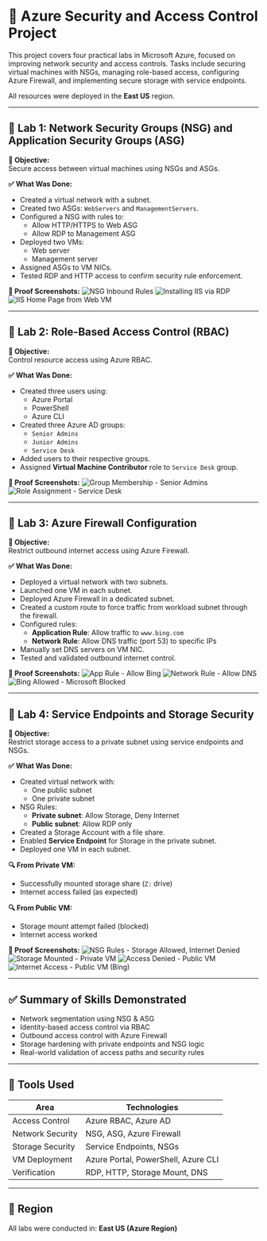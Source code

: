 # 🔐 Azure Security and Access Control Project

This project covers four practical labs in Microsoft Azure, focused on improving network security and access controls. Tasks include securing virtual machines with NSGs, managing role-based access, configuring Azure Firewall, and implementing secure storage with service endpoints.

All resources were deployed in the **East US** region.

---

## 🧪 Lab 1: Network Security Groups (NSG) and Application Security Groups (ASG)

**🎯 Objective:**  
Secure access between virtual machines using NSGs and ASGs.

**✅ What Was Done:**
- Created a virtual network with a subnet.
- Created two ASGs: `WebServers` and `ManagementServers`.
- Configured a NSG with rules to:
  - Allow HTTP/HTTPS to Web ASG
  - Allow RDP to Management ASG
- Deployed two VMs:
  - Web server
  - Management server
- Assigned ASGs to VM NICs.
- Tested RDP and HTTP access to confirm security rule enforcement.

**📸 Proof Screenshots:**
![NSG Inbound Rules](images/1.png)
![Installing IIS via RDP](images/2.png)
![IIS Home Page from Web VM](images/3.png)

---

## 🧪 Lab 2: Role-Based Access Control (RBAC)

**🎯 Objective:**  
Control resource access using Azure RBAC.

**✅ What Was Done:**
- Created three users using:
  - Azure Portal
  - PowerShell
  - Azure CLI
- Created three Azure AD groups:
  - `Senior Admins`
  - `Junior Admins`
  - `Service Desk`
- Added users to their respective groups.
- Assigned **Virtual Machine Contributor** role to `Service Desk` group.

**📸 Proof Screenshots:**
![Group Membership - Senior Admins](images/4.png)
![Role Assignment - Service Desk](images/5.png)

---

## 🧪 Lab 3: Azure Firewall Configuration

**🎯 Objective:**  
Restrict outbound internet access using Azure Firewall.

**✅ What Was Done:**
- Deployed a virtual network with two subnets.
- Launched one VM in each subnet.
- Deployed Azure Firewall in a dedicated subnet.
- Created a custom route to force traffic from workload subnet through the firewall.
- Configured rules:
  - **Application Rule**: Allow traffic to `www.bing.com`
  - **Network Rule**: Allow DNS traffic (port 53) to specific IPs
- Manually set DNS servers on VM NIC.
- Tested and validated outbound internet control.

**📸 Proof Screenshots:**
![App Rule - Allow Bing](images/6.png)
![Network Rule - Allow DNS](images/7.png)
![Bing Allowed - Microsoft Blocked](images/8.png)

---

## 🧪 Lab 4: Service Endpoints and Storage Security

**🎯 Objective:**  
Restrict storage access to a private subnet using service endpoints and NSGs.

**✅ What Was Done:**
- Created virtual network with:
  - One public subnet
  - One private subnet
- NSG Rules:
  - **Private subnet**: Allow Storage, Deny Internet
  - **Public subnet**: Allow RDP only
- Created a Storage Account with a file share.
- Enabled **Service Endpoint** for Storage in the private subnet.
- Deployed one VM in each subnet.

**🔍 From Private VM:**
- Successfully mounted storage share (`Z:` drive)
- Internet access failed (as expected)

**🔍 From Public VM:**
- Storage mount attempt failed (blocked)
- Internet access worked

**📸 Proof Screenshots:**
![NSG Rules - Storage Allowed, Internet Denied](images/9.png)
![Storage Mounted - Private VM](images/10.png)
![Access Denied - Public VM](images/11.png)
![Internet Access - Public VM (Bing)](images/12.png)


---

## ✅ Summary of Skills Demonstrated

- Network segmentation using NSG & ASG
- Identity-based access control via RBAC
- Outbound access control with Azure Firewall
- Storage hardening with private endpoints and NSG logic
- Real-world validation of access paths and security rules

---

## 🧰 Tools Used

| Area               | Technologies                      |
|--------------------|-----------------------------------|
| Access Control     | Azure RBAC, Azure AD              |
| Network Security   | NSG, ASG, Azure Firewall          |
| Storage Security   | Service Endpoints, NSGs           |
| VM Deployment      | Azure Portal, PowerShell, Azure CLI |
| Verification       | RDP, HTTP, Storage Mount, DNS     |

---

## 📍 Region

All labs were conducted in: **East US (Azure Region)**


